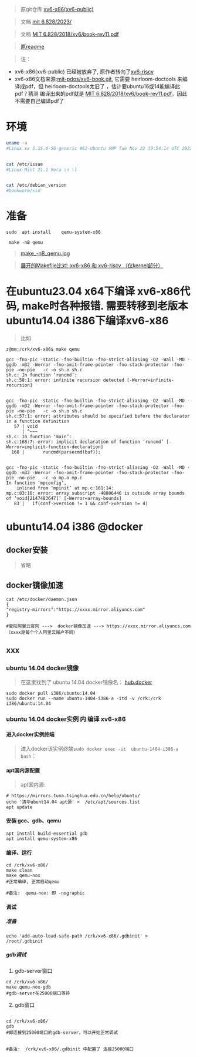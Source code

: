 > 原git仓库 [xv6-x86(xv6-public)](https://github.com/mit-pdos/xv6-public.git) 

> 文档 [mit 6.828/2023/](https://pdos.csail.mit.edu/6.828/2023/)


> 文档 [MIT 6.828/2018/xv6/book-rev11.pdf](https://pdos.csail.mit.edu/6.828/2018/xv6/book-rev11.pdf)


> [原readme](https://github.com/mit-pdos/xv6-public/blob/master/README)

> 注：  
-  xv6-x86(xv6-public) 已经被放弃了, 原作者转向了[xv6-riscv](https://github.com/mit-pdos/xv6-riscv.git)
-  xv6-x86文档来源:[mit-pdos/xv6-book.git](https://github.com/mit-pdos/xv6-book.git), 它需要 heirloom-doctools 来编译成pdf，但 heirloom-doctools太旧了 ，估计要ubuntu16或14能编译此pdf？猜测 编译出来的pdf就是  [MIT 6.828/2018/xv6/book-rev11.pdf](https://pdos.csail.mit.edu/6.828/2018/xv6/book-rev11.pdf)，因此不需要自己编译pdf了

# 环境
```bash
uname -a
#Linux xx 5.15.0-56-generic #62-Ubuntu SMP Tue Nov 22 19:54:14 UTC 2022 x86_64 x86_64 x86_64 GNU/Linux


cat /etc/issue
#Linux Mint 21.1 Vera \n \l


cat /etc/debian_version
#bookworm/sid
```

# 准备
```shell
sudo  apt install    qemu-system-x86

```

```shell
 make -nB qemu
```

> [make_-nB_qemu.log](https://gitcode.net/crk/xv6-public/-/blob/main/study/make_-nB_qemu.log)



> [展开的Makefile比对: xv6-x86 和 xv6-riscv （仅kernel部分）](https://gitcode.net/crk/xv6-public/-/raw/main/study/xv6--x86-cmp-riscv.png)

# 在ubuntu23.04 x64下编译 xv6-x86代码, make时各种报错. 需要转移到老版本ubuntu14.04 i386下编译xv6-x86
> 比如
```
z@mm:/crk/xv6-x86$ make qemu

gcc -fno-pic -static -fno-builtin -fno-strict-aliasing -O2 -Wall -MD -ggdb -m32 -Werror -fno-omit-frame-pointer -fno-stack-protector -fno-pie -no-pie   -c -o sh.o sh.c
sh.c: In function ‘runcmd’:
sh.c:58:1: error: infinite recursion detected [-Werror=infinite-recursion]


gcc -fno-pic -static -fno-builtin -fno-strict-aliasing -O2 -Wall -MD -ggdb -m32 -Werror -fno-omit-frame-pointer -fno-stack-protector -fno-pie -no-pie   -c -o sh.o sh.c
sh.c:57:1: error: attributes should be specified before the declarator in a function definition
   57 | void
      | ^~~~
sh.c: In function ‘main’:
sh.c:168:7: error: implicit declaration of function ‘runcmd’ [-Werror=implicit-function-declaration]
  168 |       runcmd(parsecmd(buf));


gcc -fno-pic -static -fno-builtin -fno-strict-aliasing -O2 -Wall -MD -ggdb -m32 -Werror -fno-omit-frame-pointer -fno-stack-protector -fno-pie -no-pie   -c -o mp.o mp.c
In function ‘mpconfig’,
    inlined from ‘mpinit’ at mp.c:101:14:
mp.c:83:10: error: array subscript -48806446 is outside array bounds of ‘void[2147483647]’ [-Werror=array-bounds]
   83 |   if(conf->version != 1 && conf->version != 4)

```

# ubuntu14.04 i386 @docker

## docker安装
> 省略

## docker镜像加速
```shell
cat /etc/docker/daemon.json 
{
"registry-mirrors":"https://xxxx.mirror.aliyuncs.com"
}

#登陆阿里云官网 --->  docker镜像加速 ---> https://xxxx.mirror.aliyuncs.com  （xxxx是每个个人阿里云账户不同）
```

## xxx
### ubuntu 14.04 docker镜像
> 在这里找到了 ubuntu 14.04 docker镜像名： [hub.docker ](https://hub.docker.com/r/i386/ubuntu/tags?page=1&name=14.04)
```shell
sudo docker pull i386/ubuntu:14.04
sudo docker run --name ubuntu-1404-i386-a -itd -v /crk:/crk i386/ubuntu:14.04
```

### ubuntu 14.04 docker实例 内 编译 xv6-x86
#### 进入docker实例终端
>进入docker该实例终端```sudo docker exec -it  ubuntu-1404-i386-a bash```：


#### apt国内源配置

> apt国内源:
```shell
# https://mirrors.tuna.tsinghua.edu.cn/help/ubuntu/
echo '清华ubunt14.04 apt源' >  /etc/apt/sources.list
apt update
```

#### 安装 gcc、gdb、qemu
```shell
apt install build-essential gdb
apt install qemu-system-x86
```

#### 编译、运行
```shell
cd /crk/xv6-x86/
make clean
make qemu-nox
#正常编译, 正常启动qemu

#备注:  qemu-nox: 即 -nographic 
```

#### 调试
##### 准备
```shell
echo 'add-auto-load-safe-path /crk/xv6-x86/.gdbinit' >   /root/.gdbinit
```

##### gdb调试
1. gdb-server窗口
```shell
cd /crk/xv6-x86/
make qemu-nox-gdb
#gdb-server在25000端口等待
```


2. gdb窗口
```shell

cd /crk/xv6-x86/
gdb
#即连接到25000端口的gdb-server，可以开始正常调试


#备注:  /crk/xv6-x86/.gdbinit 中配置了 连接25000端口
```
